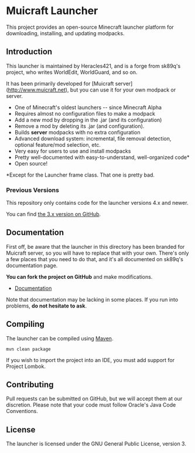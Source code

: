 Muicraft Launcher
================

This project provides an open-source Minecraft launcher platform for downloading,
installing, and updating modpacks.

Introduction
------------

This launcher is maintained by Heracles421, and is a forge from sk89q's project, who writes WorldEdit, WorldGuard, and so on.

It has been primarily developed for [Muicraft server] (http://www.muicraft.net), but you can use it for your own modpack or
server.

* One of Minecraft's oldest launchers -- since Minecraft Alpha
* Requires almost no configuration files to make a modpack
* Add a new mod by dropping in the .jar (and its configuration)
* Remove a mod by deleting its .jar (and configuration).
* Builds **server** modpacks with no extra configuration
* Advanced download system: incremental, file removal detection, optional feature/mod selection, etc.
* Very easy for users to use and install modpacks
* Pretty well-documented with easy-to-understand, well-organized code*
* Open source!

*Except for the Launcher frame class. That one is pretty bad.

### Previous Versions

This repository only contains code for the launcher versions 4.x and newer.

You can find [the 3.x version on GitHub](https://github.com/sk89q/skmclauncher).

Documentation
-------------

First off, be aware that the launcher in this directory has been branded for Muicraft server, so you will have to replace that with your own. There's only a few places that you need to do that, and it's all documented on sk89q's documentation page.

**You can fork the project on GitHub** and make modifications.

* [Documentation](http://wiki.sk89q.com/wiki/Launcher)

Note that documentation may be lacking in some places. If you run into problems,
**do not hesitate to ask**.

Compiling
---------

The launcher can be compiled using [Maven](http://maven.apache.org/).

    mvn clean package

If you wish to import the project into an IDE, you must add support for
Project Lombok.

Contributing
------------

Pull requests can be submitted on GitHub, but we will accept them
at our discretion. Please note that your code must follow
Oracle's Java Code Conventions.

License
-------

The launcher is licensed under the GNU General Public License, version 3.
